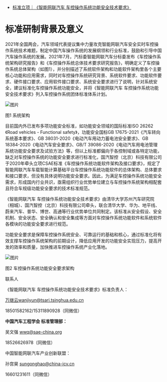 - [标准立项｜《智能网联汽车 车控操作系统功能安全技术要求》](https://mp.weixin.qq.com/s/7WxK7xb3nxGdOVU8gL-N5g)

# 标准研制背景及意义

 2021年全国两会，汽车领域代表提议集中力量攻克智能网联汽车安全实时车控操作系统技术难题，制定中国汽车操作系统的发展纲领和行业标准，鼓励和引导中国汽车操作系统的发展。2021年7月，汽标委智能网联汽车分标委发布《车控操作系统架构研究报告》和《车控操作系统总体技术要求研究报告》，明确定义了车控操作系统总体架构（如图1），并分别描述了系统软件架构和功能软件架构里各个主要核心功能和应用需求，同时对车控操作系统研究背景、系统软件要求、功能软件要求、硬件接口要求、应用软件接口要求、系统安全要求进行了说明，针对系统安全，建议标准化车控操作系统功能安全，并将《智能网联汽车 车控操作系统功能安全技术要求》列入车控操作系统团体标准体系计划。

![图片](https://mmbiz.qpic.cn/mmbiz_png/Fvb1X6GTbOrnn1WE8aqWDfb4ibNO6ndjHicQbWnnwzpW6f9IOkTQsDoQy4KBickpPtnosDJrbbdEDggmDADeDcpIg/640?wx_fmt=png&tp=webp&wxfrom=5&wx_lazy=1&wx_co=1)

图1 系统架构



目前国内外已发布多项功能安全标准，如功能安全领域的国际标准ISO 26262《Road vehicles - Functional safety》，功能安全国标GB  17675-2021《汽车转向系统基本要求》、GB 38031-2020《电动汽车用动力蓄电池安全要求》、GB  18384-2020《电动汽车安全要求》、GB/T  39086-2020《电动汽车用电池管理系统功能安全要求及试验方法》等，但以上标准都偏向于各控制域或各特定功能，缺乏对车控操作系统的功能安全要求进行标准化，国汽智控（北京）科技有限公司于2020年牵头立项CSAE标准《车控操作系统功能软件架构及接口要求》，规定了智能网联汽车车载智能计算基础平台车控操作系统功能软件的总体架构、总体要求和接口要求，但没有具体说明功能安全要求。因此，为满足车控操作系统功能安全需求，形成国内行业共识，亟需组织行业优势单位建立与车控操作系统架构相配套且符合车规级功能安全要求的技术标准规范。

《智能网联汽车  车控操作系统功能安全技术要求》由清华大学苏州汽车研究院（相城）、国汽智控（北京）科技有限公司牵头，联合清华大学、华为、地平线、蔚来汽车、普华、博世、高通等行业优势单位共同制定。该标准从安全假设、安全机制、安全状态、安全确认和安全集成等方面对车控操作系统功能软件和系统软件各模块的功能安全要求进行规范。

功能安全要求是保障车控操作系统安全、可靠运行的基础和核心，通过标准化将有效支撑车控操作系统架构的前期设计，降低应用开发的功能安全实现压力，提高开发的效率和质量，加快推进车控操作系统产业化落地。

![图片](https://mmbiz.qpic.cn/mmbiz_png/Fvb1X6GTbOrnn1WE8aqWDfb4ibNO6ndjHasuymov8FycBZyibC8SoVWpjRDRlpaezlBx30bk9JZs0jV09Az9Qibpw/640?wx_fmt=png&tp=webp&wxfrom=5&wx_lazy=1&wx_co=1)

图2 车控操作系统功能安全要求架构

联系人

《智能网联汽车 车控操作系统功能安全技术要求》标准负责人：

万继云wanjiyun@tsari.tsinghua.edu.cn

18501582162/15311890928（同微信）

**中国汽车工程学会 标准管理部：**

吴文强 wwq@sae-china.org

18526626978（同微信）

中国智能网联汽车产业创新联盟：

孙宫昊 sungonghao@china-icv.cn

16601231611（同微信）

